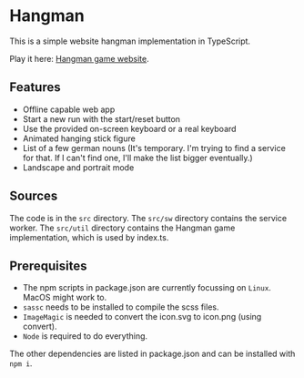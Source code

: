 # Hangman

This is a simple website hangman implementation in TypeScript.

Play it here: [Hangman game website](https://hangman.andreas-tennert.de).

## Features
* Offline capable web app
* Start a new run with the start/reset button
* Use the provided on-screen keyboard or a real keyboard
* Animated hanging stick figure
* List of a few german nouns (It's temporary. I'm trying to find a service for that. If I can't find one, I'll make the list bigger eventually.)
* Landscape and portrait mode

## Sources
The code is in the `src` directory. The `src/sw` directory contains the service worker. The `src/util` directory contains the Hangman game implementation, which is used by index.ts.

## Prerequisites
* The npm scripts in package.json are currently focussing on `Linux`. MacOS might work to.
* `sassc` needs to be installed to compile the scss files.
* `ImageMagic` is needed to convert the icon.svg to icon.png (using convert).
* `Node` is required to do everything.

The other dependencies are listed in package.json and can be installed with `npm i`.
